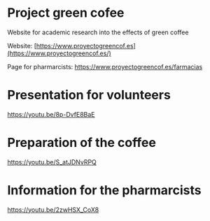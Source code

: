 # Project green cofee
Website for academic research into the effects of green coffee

Website: [https://www.proyectogreencof.es](https://www.proyectogreencof.es/)

Page for pharmarcists: https://www.proyectogreencof.es/farmacias



# Presentation for volunteers
https://youtu.be/8p-DvfE8BaE

# Preparation of the coffee

https://youtu.be/S_atJDNvRPQ

# Information for the pharmarcists
https://youtu.be/2zwHSX_CoX8
